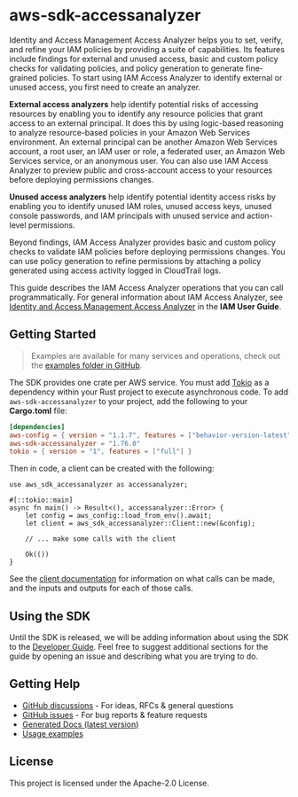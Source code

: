 # aws-sdk-accessanalyzer

Identity and Access Management Access Analyzer helps you to set, verify, and refine your IAM policies by providing a suite of capabilities. Its features include findings for external and unused access, basic and custom policy checks for validating policies, and policy generation to generate fine-grained policies. To start using IAM Access Analyzer to identify external or unused access, you first need to create an analyzer.

__External access analyzers__ help identify potential risks of accessing resources by enabling you to identify any resource policies that grant access to an external principal. It does this by using logic-based reasoning to analyze resource-based policies in your Amazon Web Services environment. An external principal can be another Amazon Web Services account, a root user, an IAM user or role, a federated user, an Amazon Web Services service, or an anonymous user. You can also use IAM Access Analyzer to preview public and cross-account access to your resources before deploying permissions changes.

__Unused access analyzers__ help identify potential identity access risks by enabling you to identify unused IAM roles, unused access keys, unused console passwords, and IAM principals with unused service and action-level permissions.

Beyond findings, IAM Access Analyzer provides basic and custom policy checks to validate IAM policies before deploying permissions changes. You can use policy generation to refine permissions by attaching a policy generated using access activity logged in CloudTrail logs.

This guide describes the IAM Access Analyzer operations that you can call programmatically. For general information about IAM Access Analyzer, see [Identity and Access Management Access Analyzer](https://docs.aws.amazon.com/IAM/latest/UserGuide/what-is-access-analyzer.html) in the __IAM User Guide__.

## Getting Started

> Examples are available for many services and operations, check out the
> [examples folder in GitHub](https://github.com/awslabs/aws-sdk-rust/tree/main/examples).

The SDK provides one crate per AWS service. You must add [Tokio](https://crates.io/crates/tokio)
as a dependency within your Rust project to execute asynchronous code. To add `aws-sdk-accessanalyzer` to
your project, add the following to your **Cargo.toml** file:

```toml
[dependencies]
aws-config = { version = "1.1.7", features = ["behavior-version-latest"] }
aws-sdk-accessanalyzer = "1.76.0"
tokio = { version = "1", features = ["full"] }
```

Then in code, a client can be created with the following:

```rust,no_run
use aws_sdk_accessanalyzer as accessanalyzer;

#[::tokio::main]
async fn main() -> Result<(), accessanalyzer::Error> {
    let config = aws_config::load_from_env().await;
    let client = aws_sdk_accessanalyzer::Client::new(&config);

    // ... make some calls with the client

    Ok(())
}
```

See the [client documentation](https://docs.rs/aws-sdk-accessanalyzer/latest/aws_sdk_accessanalyzer/client/struct.Client.html)
for information on what calls can be made, and the inputs and outputs for each of those calls.

## Using the SDK

Until the SDK is released, we will be adding information about using the SDK to the
[Developer Guide](https://docs.aws.amazon.com/sdk-for-rust/latest/dg/welcome.html). Feel free to suggest
additional sections for the guide by opening an issue and describing what you are trying to do.

## Getting Help

* [GitHub discussions](https://github.com/awslabs/aws-sdk-rust/discussions) - For ideas, RFCs & general questions
* [GitHub issues](https://github.com/awslabs/aws-sdk-rust/issues/new/choose) - For bug reports & feature requests
* [Generated Docs (latest version)](https://awslabs.github.io/aws-sdk-rust/)
* [Usage examples](https://github.com/awslabs/aws-sdk-rust/tree/main/examples)

## License

This project is licensed under the Apache-2.0 License.

